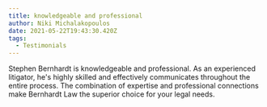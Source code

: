 ```yaml
---
title: knowledgeable and professional
author: Niki Michalakopoulos
date: 2021-05-22T19:43:30.420Z
tags:
  - Testimonials
---
```

Stephen Bernhardt is knowledgeable and professional.  As an experienced litigator, he's highly skilled and effectively communicates throughout the entire process.  The combination of expertise and professional connections make Bernhardt Law the superior choice for your legal needs.
